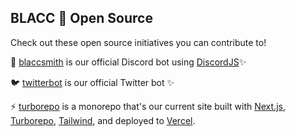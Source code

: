 ## BLACC 🤝 Open Source

Check out these open source initiatives you can contribute to!

🤖 [blaccsmith](https://github.com/blaccsmith/blaccsmith) is our official Discord bot using [DiscordJS](https://discordjs.guide/)✨

🐦 [twitterbot](https://github.com/blaccsmith/twitterbot) is our official Twitter bot ✨

⚡️ [turborepo](https://github.com/blaccsmith/turborepo) is a monorepo that's our current site built with [Next.js](https://nextjs.org/), [Turborepo](https://turborepo.org/), [Tailwind](https://tailwindcss.com/), and deployed to [Vercel](https://vercel.com/). 
